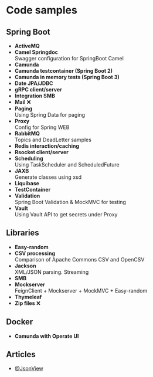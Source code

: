 # Code samples

## Spring Boot

- **ActiveMQ**
- **Camel Springdoc**\
  Swagger configuration for SpringBoot Camel
- **Camunda**
- **Camunda testcontainer (Spring Boot 2)**
- **Camunda in memory tests (Spring Boot 3)**
- **Date JPA/JDBC**
- **gRPC client/server**
- **Integration SMB**
- **Mail** &#x274C;
- **Paging**\
  Using Spring Data for paging
- **Proxy**\
  Config for Spring WEB
- **RabbitMQ**\
  Topics and DeadLetter samples
- **Redis interaction/caching**
- **Rsocket client/server**
- **Scheduling**\
Using TaskScheduler and ScheduledFuture
- **JAXB**\
  Generate classes using xsd
- **Liquibase**
- **TestContainer**
- **Validation**\
  Spring Boot Validation & MockMVC for testing
- **Vault**\
  Using Vault API to get secrets under Proxy

## Libraries

- **Easy-random**
- **CSV processing**\
  Comparison of Apache Commons CSV and OpenCSV
- **Jackson**\
  XML/JSON parsing. Streaming
- **SMB**
- **Mockserver** \
FeignClient + Mockserver + MockMVC + Easy-random
- **Thymeleaf**
- **Zip files** &#x274C;

## Docker
- **Camunda with Operate UI**

## Articles

- [@JsonView](https://reflectoring.io/jackson-jsonview-tutorial/)

[//]: # (
TODO
zip
сертификаты?
кафка
security
web socket
cookie
OAuth
)
